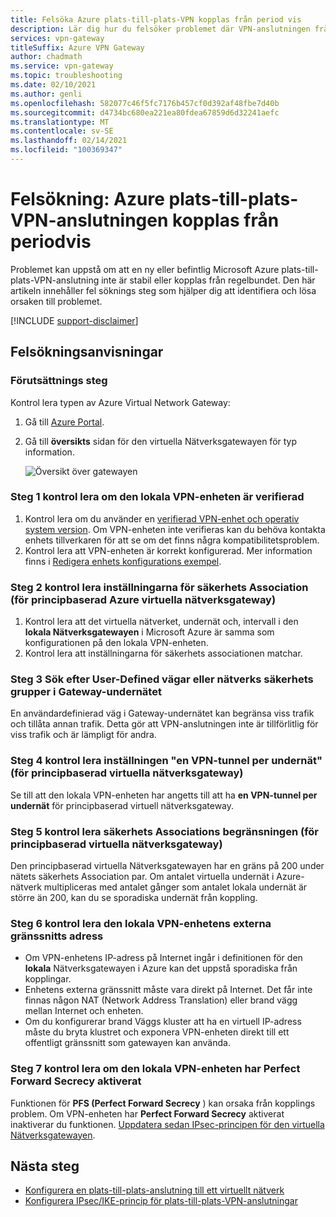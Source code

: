 ```yaml
---
title: Felsöka Azure plats-till-plats-VPN kopplas från period vis
description: Lär dig hur du felsöker problemet där VPN-anslutningen från plats till plats kopplas från regelbundet.
services: vpn-gateway
titleSuffix: Azure VPN Gateway
author: chadmath
ms.service: vpn-gateway
ms.topic: troubleshooting
ms.date: 02/10/2021
ms.author: genli
ms.openlocfilehash: 582077c46f5fc7176b457cf0d392af48fbe7d40b
ms.sourcegitcommit: d4734bc680ea221ea80fdea67859d6d32241aefc
ms.translationtype: MT
ms.contentlocale: sv-SE
ms.lasthandoff: 02/14/2021
ms.locfileid: "100369347"
---
```

# <a name="troubleshooting-azure-site-to-site-vpn-disconnects-intermittently"></a>Felsökning: Azure plats-till-plats-VPN-anslutningen kopplas från periodvis

Problemet kan uppstå om att en ny eller befintlig Microsoft Azure plats-till-plats-VPN-anslutning inte är stabil eller kopplas från regelbundet. Den här artikeln innehåller fel söknings steg som hjälper dig att identifiera och lösa orsaken till problemet. 

[!INCLUDE [support-disclaimer](../../includes/support-disclaimer.md)]

## <a name="troubleshooting-steps"></a>Felsökningsanvisningar

### <a name="prerequisite-step"></a>Förutsättnings steg

Kontrol lera typen av Azure Virtual Network Gateway:

1. Gå till [Azure Portal](https://portal.azure.com).
2. Gå till **översikts** sidan för den virtuella Nätverksgatewayen för typ information.
    
    ![Översikt över gatewayen](media/vpn-gateway-troubleshoot-site-to-site-disconnected-intermittently/gatewayoverview.png)

### <a name="step-1-check-whether-the-on-premises-vpn-device-is-validated"></a>Steg 1 kontrol lera om den lokala VPN-enheten är verifierad

1. Kontrol lera om du använder en [verifierad VPN-enhet och operativ system version](vpn-gateway-about-vpn-devices.md#devicetable). Om VPN-enheten inte verifieras kan du behöva kontakta enhets tillverkaren för att se om det finns några kompatibilitetsproblem.
2. Kontrol lera att VPN-enheten är korrekt konfigurerad. Mer information finns i [Redigera enhets konfigurations exempel](vpn-gateway-about-vpn-devices.md#editing).

### <a name="step-2-check-the-security-association-settingsfor-policy-based-azure-virtual-network-gateways"></a>Steg 2 kontrol lera inställningarna för säkerhets Association (för principbaserad Azure virtuella nätverksgateway)

1. Kontrol lera att det virtuella nätverket, undernät och, intervall i den **lokala Nätverksgatewayen** i Microsoft Azure är samma som konfigurationen på den lokala VPN-enheten.
2. Kontrol lera att inställningarna för säkerhets associationen matchar.

### <a name="step-3-check-for-user-defined-routes-or-network-security-groups-on-gateway-subnet"></a>Steg 3 Sök efter User-Defined vägar eller nätverks säkerhets grupper i Gateway-undernätet

En användardefinierad väg i Gateway-undernätet kan begränsa viss trafik och tillåta annan trafik. Detta gör att VPN-anslutningen inte är tillförlitlig för viss trafik och är lämpligt för andra. 

### <a name="step-4-check-the-one-vpn-tunnel-per-subnet-pair-setting-for-policy-based-virtual-network-gateways"></a>Steg 4 kontrol lera inställningen "en VPN-tunnel per undernät" (för principbaserad virtuella nätverksgateway)

Se till att den lokala VPN-enheten har angetts till att ha **en VPN-tunnel per undernät** för principbaserad virtuell nätverksgateway.

### <a name="step-5-check-for-security-association-limitation-for-policy-based-virtual-network-gateways"></a>Steg 5 kontrol lera säkerhets Associations begränsningen (för principbaserad virtuella nätverksgateway)

Den principbaserad virtuella Nätverksgatewayen har en gräns på 200 under nätets säkerhets Association par. Om antalet virtuella undernät i Azure-nätverk multipliceras med antalet gånger som antalet lokala undernät är större än 200, kan du se sporadiska undernät från koppling.

### <a name="step-6-check-on-premises-vpn-device-external-interface-address"></a>Steg 6 kontrol lera den lokala VPN-enhetens externa gränssnitts adress

- Om VPN-enhetens IP-adress på Internet ingår i definitionen för den **lokala** Nätverksgatewayen i Azure kan det uppstå sporadiska från kopplingar.
- Enhetens externa gränssnitt måste vara direkt på Internet. Det får inte finnas någon NAT (Network Address Translation) eller brand vägg mellan Internet och enheten.
-  Om du konfigurerar brand Väggs kluster att ha en virtuell IP-adress måste du bryta klustret och exponera VPN-enheten direkt till ett offentligt gränssnitt som gatewayen kan använda.

### <a name="step-7-check-whether-the-on-premises-vpn-device-has-perfect-forward-secrecy-enabled"></a>Steg 7 kontrol lera om den lokala VPN-enheten har Perfect Forward Secrecy aktiverat

Funktionen för **PFS (Perfect Forward Secrecy** ) kan orsaka från kopplings problem. Om VPN-enheten har **Perfect Forward Secrecy** aktiverat inaktiverar du funktionen. [Uppdatera sedan IPsec-principen för den virtuella Nätverksgatewayen](vpn-gateway-ipsecikepolicy-rm-powershell.md#managepolicy).

## <a name="next-steps"></a>Nästa steg

- [Konfigurera en plats-till-plats-anslutning till ett virtuellt nätverk](./tutorial-site-to-site-portal.md)
- [Konfigurera IPsec/IKE-princip för plats-till-plats-VPN-anslutningar](vpn-gateway-ipsecikepolicy-rm-powershell.md)
